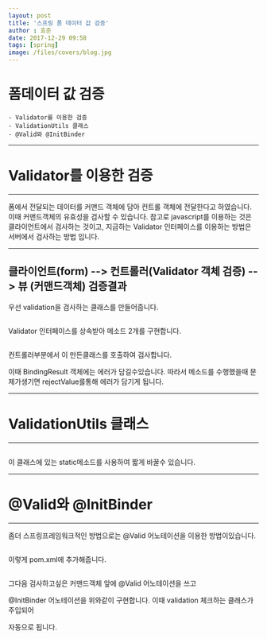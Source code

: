 ```yaml
---
layout: post
title: '스프링 폼 데이터 값 검증'
author : 효준
date: 2017-12-29 09:58
tags: [spring]
image: /files/covers/blog.jpg
---
```


# 폼데이터 값 검증
    
    - Validator를 이용한 검증
    - ValidationUtils 클래스
    - @Valid와 @InitBinder
    
    
---
# Validator를 이용한 검증
---
폼에서 전달되는 데이터를 커맨드 객체에 담아 컨트롤 객체에 전달한다고 하였습니다.
이때 커맨드객체의 유효성을 검사할 수 있습니다.
참고로 javascript를 이용하는 것은 클라이언트에서 검사하는 것이고, 지금하는 Validator 인터페이스를 이용하는 방법은 서버에서
검사하는 방법 입니다.


---
클라이언트(form)    -->         컨트롤러(Validator 객체 검증)        -->    뷰
                (커맨드객체)                                    검증결과
---


우선 validation을 검사하는 클래스를 만들어줍니다.

<img src="{{ site.baseurl }}/files/spring15/0001.jpg" alt="">

Validator 인터페이스를 상속받아 메소드 2개를 구현합니다.

<img src="{{ site.baseurl }}/files/spring14/0002.jpg" alt="">

컨트롤러부분에서 이 만든클래스를 호출하여 검사합니다.

이때 BindingResult 객체에는 에러가 담길수있습니다.
따라서 메소드를 수행했을때 문제가생기면 rejectValue를통해 에러가 담기게 됩니다.


---
# ValidationUtils 클래스
---

<img src="{{ site.baseurl }}/files/spring15/0003.jpg" alt="">

이 클래스에 있는 static메소드를 사용하여 짧게 바꿀수 있습니다.

---
# @Valid와 @InitBinder
---

좀더 스프링프레임워크적인 방법으로는 @Valid 어노테이션을 이용한 방법이있습니다.

<img src="{{ site.baseurl }}/files/spring15/0004.jpg" alt="">

이렇게 pom.xml에 추가해줍니다.

<img src="{{ site.baseurl }}/files/spring15/0005.jpg" alt="">

그다음 검사하고싶은 커맨드객체 앞에 @Valid 어노테이션을 쓰고

@InitBinder 어노테이션을 위와같이 구현합니다. 이때 validation 체크하는 클래스가 주입되어

자동으로 됩니다.
